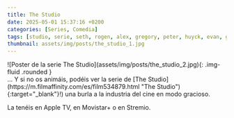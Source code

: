 ```yaml
---
title: The Studio
date: 2025-05-01 15:37:16 +0200
categories: [Series, Comedia]
tags: [studio, serie, seth, rogen, alex, gregory, peter, huyck, evan, goldberg]
thumbnail: assets/img/posts/the_studio_1.jpg
---
```


<div class="row mb-4">
  <div class="col-md-5" markdown="1">
![Poster de la serie The Studio](assets/img/posts/the_studio_2.jpg){: .img-fluid .rounded }
  </div>
  <div class="col-md-7" markdown="1">
... Y si no os animáis, podéis ver la serie de [The Studio](https://m.filmaffinity.com/es/film534879.html "The Studio"){:target="_blank"}!) una burla a la industria del cine en modo gracioso.

La tenéis en Apple TV, en Movistar+ o en Stremio.
  </div>
</div>
